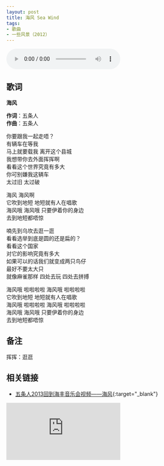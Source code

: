 ```yaml
---
layout: post
title: 海风 Sea Wind
tags:
- 歌曲
- 一些风景（2012）
---
```


<audio controls autoplay loop  src="https://onedrive.gimhoy.com/1drv/aHR0cHM6Ly8xZHJ2Lm1zL3UvcyFBbXVjeFU4NF9vc3NnM0p2Z1RNcXdXejNodURj.flac">
您的浏览器不支持 audio 标签。
</audio>

## 歌词

**海风**

**作词**：五条人  
**作曲**：五条人

你要跟我一起走唔？  
有辆车在等我  
马上就要载我 离开这个县城  
我想带你去外面挥挥啊  
看看这个世界究竟有多大  
你可别嫌我这辆车  
太过旧 太过破

海风 海风啊  
它吹到地短 地短就有人在唱歌  
海风哦 海风哦 只要伊着你的身边  
去到地短都唔惊

喃先到乌坎去逛一逛  
看看选举到底是圆的还是扁的？  
看看这个国家  
对它的影响究竟有多大  
如果可以的话我们就变成两只鸟仔  
最好不要太大只  
就像麻雀那样 四处去玩 四处去拼搏

海风哦 啦啦啦啦 海风哦 啦啦啦啦  
它吹到地短 地短就有人在唱歌  
海风哦 啦啦啦啦 海风哦 啦啦啦啦  
海风哦 海风哦 只要伊着你的身边  
去到地短都唔惊

## 备注

挥挥：逛逛

## 相关链接

- [五条人2013回到海丰音乐会视频——海风](https://v.youku.com/v_show/id_XMTQ0OTYwNzEyNA==.html){:target="_blank"}

<div class="iframe-container">
<iframe class="responsive-iframe" src='https://player.youku.com/embed/XMTQ0OTYwNzEyNA==' frameborder="no" allowfullscreen="true"></iframe>
</div>
